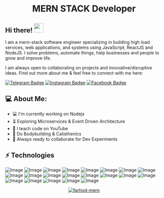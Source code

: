 <h1 align="center"><a href="https:farhod.vercel.app" style="text-decoration: none">MERN STACK Developer</a></h1>

## Hi there! <img src="https://raw.githubusercontent.com/aemmadi/aemmadi/master/wave.gif" width="30px">

I am a mern-stack software engineer specializing in building high load services, web applications, and systems using JavaScript, ReactJS and NodeJS. I solve problems, automate things, help businesses and people to grow and improve life. </br>

I am always open to collaborating on projects and innovative/disruptive ideas. Find out more about me & feel free to connect with me here:

[![Telegram Badge](https://img.shields.io/badge/@Farhod_shuhratovich-2CA5E0?style=flat-square&logo=telegram&logoColor=white&link=https://t.me/Farhod_shuhratovich)](https://t.me/Farhod_shuhratovich) 
[![Instagram Badge](https://img.shields.io/badge/-@shuhratovich_uz-D7008A?style=flat-square&labelColor=D7008A&logo=Instagram&logoColor=white&link=https://www.instagram.com/shuhratovich_uz/)](https://www.instagram.com/shuhratovich_uz/)
[![Facebook Badge](https://img.shields.io/badge/-@farhod_shuhrativich-3b5998?style=flat-square&labelColor=3b5998&logo=facebook&logoColor=white&link=https://www.facebook.com/farhod_shuhratovich/)](https://www.facebook.com/farhod_shuhratovich/) 
<h2 align="left"><a href="https:farhod.vercel.app" style="text-decoration: none">💻 About Me:</a></h2>

- :computer: I'm currently working on Nodejs
- :hourglass_flowing_sand:  Exploring Microservices & Event Driven Architecture
- :triangular_flag_on_post: I teach code on YouTube
- :muscle: Do Bodybuilding & Calisthenics
- :rocket: Always ready to collaborate for Dev Experiments

## ⚡ Technologies
![Image](https://img.shields.io/badge/-HTML5-E34F26?style=for-the-badge&logo=html5&logoColor=white)
![Image](https://img.shields.io/badge/-CSS3-1572B6?style=for-the-badge&logo=css3)
![Image](https://img.shields.io/badge/Sass-CC6699?style=for-the-badge&logo=sass&logoColor=white)
![Image](https://img.shields.io/badge/Tailwind_CSS-38B2AC?style=for-the-badge&logo=tailwind-css&logoColor=white)
![Image](https://img.shields.io/badge/-Bootstrap-563D7C?style=for-the-badge&logo=bootstrap)
![Image](https://img.shields.io/badge/JavaScript-323330?style=for-the-badge&logo=javascript&logoColor=F7DF1E)
![Image](https://img.shields.io/badge/React-20232A?style=for-the-badge&logo=react&logoColor=61DAFB)
![Image](https://img.shields.io/badge/Redux-593D88?style=for-the-badge&logo=redux&logoColor=white)
![Image](https://img.shields.io/badge/next.js-000000?style=for-the-badge&logo=nextdotjs&logoColor=white)
![Image](https://img.shields.io/badge/GraphQl-E10098?style=for-the-badge&logo=graphql&logoColor=white)
![Image](https://img.shields.io/badge/PostgreSQL-316192?style=for-the-badge&logo=postgresql&logoColor=white)
![Image](https://img.shields.io/badge/Node.js-339933?style=for-the-badge&logo=nodedotjs&logoColor=white)
![Image](https://img.shields.io/badge/Express.js-000000?style=for-the-badge&logo=express&logoColor=white)
![Image](https://img.shields.io/badge/MongoDB-%234ea94b.svg?style=for-the-badge&logo=mongodb&logoColor=white)
![Image](https://img.shields.io/badge/typescript-%23007ACC.svg?style=for-the-badge&logo=typescript&logoColor=white)
![Image](https://img.shields.io/badge/Socket.io-black?style=for-the-badge&logo=socket.io&badgeColor=010101)
![Image](https://img.shields.io/badge/Webpack-8DD6F9?style=for-the-badge&logo=Webpack&logoColor=white)
![Image](https://img.shields.io/badge/Figma-F24E1E?style=for-the-badge&logo=figma&logoColor=white)
![Image](https://img.shields.io/badge/Git-F05032?style=for-the-badge&logo=git&logoColor=white)
![Image](https://img.shields.io/badge/Linux-FCC624?style=for-the-badge&logo=linux&logoColor=black)
![Image](https://img.shields.io/badge/mac%20os-000000?style=for-the-badge&logo=macos&logoColor=F0F0F0)


<!-- [![Farhod's GitHub stats](https://github-readme-stats.vercel.app/api?username=anuraghazra)](#) -->
<!-- https://github.com/ryo-ma/github-profile-trophy -->
<p align="center"> <a href="#"><img src="https://github-profile-trophy.vercel.app/?username=mathletedev&theme=onestar&row=1&margin-w=15&margin-h=15&no-bg=true" alt="farhod-mern" /></a> </p>
